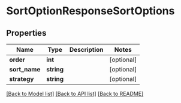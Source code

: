 # SortOptionResponseSortOptions

## Properties
Name | Type | Description | Notes
------------ | ------------- | ------------- | -------------
**order** | **int** |  | [optional] 
**sort_name** | **string** |  | [optional] 
**strategy** | **string** |  | [optional] 

[[Back to Model list]](../README.md#documentation-for-models) [[Back to API list]](../README.md#documentation-for-api-endpoints) [[Back to README]](../README.md)



